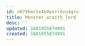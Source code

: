 ```yaml
---
id: n079kmrte4k0wvrrdzu4qru
title: Monster_wraith_lord
desc: ''
updated: 1681955874991
created: 1681955874991
---
```

